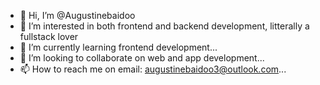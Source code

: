 - 👋 Hi, I’m @Augustinebaidoo
- 👀 I’m interested in both frontend and backend development, litterally a fullstack lover
- 🌱 I’m currently learning frontend development...
- 💞️ I’m looking to collaborate on web and app development...
- 📫 How to reach me on email: augustinebaidoo3@outlook.com...

<!---
Augustinebaidoo/Augustinebaidoo is a ✨ special ✨ repository because its `README.md` (this file) appears on your GitHub profile.
You can click the Preview link to take a look at your changes.
--->
